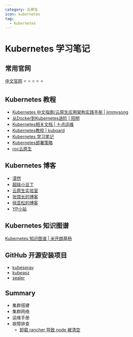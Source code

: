 ```yaml
---
category: 云原生
icon: kubernetes
tag:
  - Kubernetes
---
```


# Kubernetes 学习笔记

## 常用官网

[中文官网](https://kubernetes.io/zh/docs/home/) :star: :star: :star: :star: :star: 

## Kubernetes 教程

- [Kubernetes 中文指南/云原生应用架构实践手册 | jimmysong](https://jimmysong.io/kubernetes-handbook/)
- [从Docker到Kubernetes进阶 | 阳明](https://www.qikqiak.com/k8s-book/)
- [Kubernetes相关文档 | 十点运维](https://www.yuque.com/coolops/kubernetes)
- [ Kubernetes教程 | kuboard](https://kuboard.cn/learning/)
- [Kubernetes 学习笔记](https://www.huweihuang.com/kubernetes-notes/)
- [Kubernetes部署策略](https://github.com/ContainerSolutions/k8s-deployment-strategies)
- [roc云原生](https://imroc.cc/kubernetes/index.html)



## Kubernetes 博客

- [漠然](https://mritd.com/)
- [超级小豆丁](http://www.mydlq.club/about/menu/)
- [云原生实验室](https://fuckcloudnative.io/)
- [张馆长的博客](https://zhangguanzhang.github.io/)
- [徐亚松的博客](http://www.xuyasong.com/?page_id=1827)
- [YP小站](https://www.yp14.cn/tags/kubernetes/)



## Kubernetes 知识图谱

[Kubernetes 知识图谱 | 米开朗基杨](https://www.processon.com/view/link/5ac64532e4b00dc8a02f05eb#map)



## GitHub 开源安装项目

- [kubespray](https://github.com/kubernetes-sigs/kubespray)
- [kubeasz](https://github.com/easzlab/kubeasz)
- [sealer](https://github.com/alibaba/sealer)



## Summary

- 集群搭建
- 集群网络
- 运维手册
- 故障排查
  - [卸载 rancher 导致 node 被清空](delete-rancher-causing-node-disappear)

